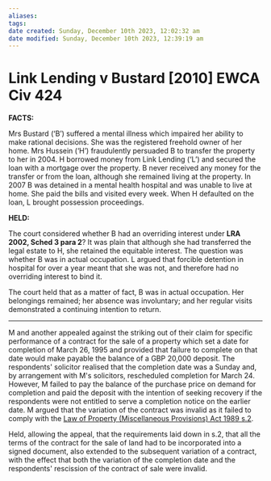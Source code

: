 ```yaml
---
aliases: 
tags: 
date created: Sunday, December 10th 2023, 12:02:32 am
date modified: Sunday, December 10th 2023, 12:39:19 am
---
```


# Link Lending v Bustard [2010] EWCA Civ 424

**FACTS:**

Mrs Bustard (‘B’) suffered a mental illness which impaired her ability to make rational decisions. She was the registered freehold owner of her home. Mrs Hussein (‘H’) fraudulently persuaded B to transfer the property to her in 2004. H borrowed money from Link Lending (‘L’) and secured the loan with a mortgage over the property. B never received any money for the transfer or from the loan, although she remained living at the property. In 2007 B was detained in a mental health hospital and was unable to live at home. She paid the bills and visited every week. When H defaulted on the loan, L brought possession proceedings.

**HELD:**

The court considered whether B had an overriding interest under **LRA 2002, Sched 3 para 2**? It was plain that although she had transferred the legal estate to H, she retained the equitable interest. The question was whether B was in actual occupation. L argued that forcible detention in hospital for over a year meant that she was not, and therefore had no overriding interest to bind it.

The court held that as a matter of fact, B was in actual occupation. Her belongings remained; her absence was involuntary; and her regular visits demonstrated a continuing intention to return.

---

M and another appealed against the striking out of their claim for specific performance of a contract for the sale of a property which set a date for completion of March 26, 1995 and provided that failure to complete on that date would make payable the balance of a GBP 20,000 deposit. The respondents' solicitor realised that the completion date was a Sunday and, by arrangement with M's solicitors, rescheduled completion for March 24. However, M failed to pay the balance of the purchase price on demand for completion and paid the deposit with the intention of seeking recovery if the respondents were not entitled to serve a completion notice on the earlier date. M argued that the variation of the contract was invalid as it failed to comply with the [Law of Property (Miscellaneous Provisions) Act 1989 s.2](https://uk.westlaw.com/Document/IA99A6900E44B11DA8D70A0E70A78ED65/View/FullText.html?originationContext=document&transitionType=DocumentItem&ppcid=3622dc448b324f538eb757cd50f50b5b&contextData=(sc.Default)).

Held, allowing the appeal, that the requirements laid down in s.2, that all the terms of the contract for the sale of land had to be incorporated into a signed document, also extended to the subsequent variation of a contract, with the effect that both the variation of the completion date and the respondents' rescission of the contract of sale were invalid.
